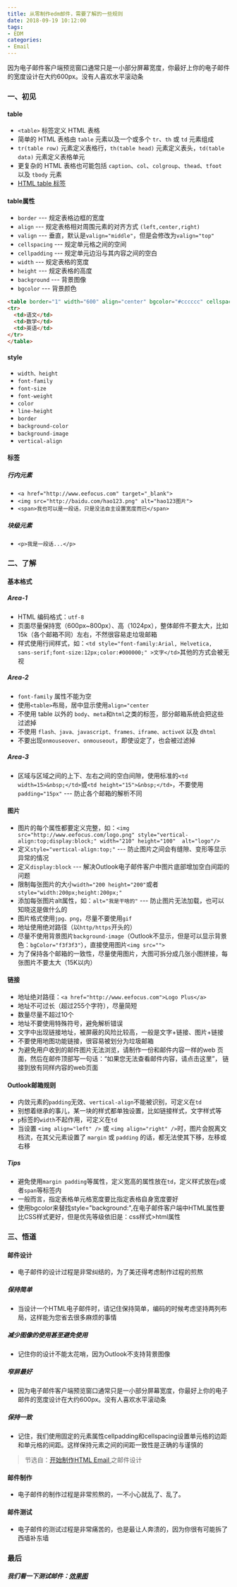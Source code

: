 ```yaml
---
title: 从零制作edm邮件，需要了解的一些规则
date: 2018-09-19 10:12:00
tags:
- EDM
categories:
- Email
---
```


因为电子邮件客户端预览窗口通常只是一小部分屏幕宽度，你最好上你的电子邮件的宽度设计在大约600px。没有人喜欢水平滚动条
<!--more-->
### 一、初见
#### table
* `<table>` 标签定义 HTML 表格
* 简单的 HTML 表格由 `table` 元素以及一个或多个 `tr`、`th` 或 `td` 元素组成
* `tr(table row)` 元素定义表格行，`th(table head)` 元素定义表头，`td(table data)` 元素定义表格单元
* 更复杂的 HTML 表格也可能包括 `caption`、`col`、`colgroup`、`thead`、`tfoot` 以及 `tbody` 元素
* [HTML table 标签](http://www.w3school.com.cn/tags/tag_table.asp)

#### table属性
* `border` --- 规定表格边框的宽度
* `align` --- 规定表格相对周围元素的对齐方式 `(left,center,right)`
* `valign` --- 垂直，默认是`valign="middle"`，但是会修改为`valign="top"`
* `cellspacing` --- 规定单元格之间的空间
* `cellpadding` --- 规定单元边沿与其内容之间的空白
* `width` --- 规定表格的宽度
* `height` --- 规定表格的高度
* `background` --- 背景图像
* `bgcolor` --- 背景颜色

```html
<table border="1" width="600" align="center" bgcolor="#cccccc" cellspacing="10" cellpadding="20">
<tr>
  <td>语文</td>
  <td>数学</td>
  <td>英语</td>
</tr>
</table>
```

#### style
* `width、height`
* `font-family`
* `font-size`
* `font-weight`
* `color`
* `line-height`
* `border`
* `background-color`
* `background-image`
* `vertical-align`

#### 标签
##### 行内元素
* `<a href="http://www.eefocus.com" target="_blank">`
* `<img src="http://baidu.com/hao123.png" alt="hao123图片">`
* `<span>我也可以是一段话，只是没法自主设置宽度而已</span>`

##### 块级元素
* `<p>我是一段话...</p>`


### 二、了解

#### 基本格式
##### Area-1
* HTML 编码格式：`utf-8`
* 页面尽量保持宽（600px~800px）、高（1024px），整体邮件不要太大，比如15k（各个邮箱不同）左右，不然很容易走垃圾邮箱
* 样式使用行间样式，如：`<td style="font-family:Arial, Helvetica, sans-serif;font-size:12px;color:#000000;" >文字</td>`其他的方式会被无视

##### Area-2
* `font-family` 属性不能为空
* 使用`<table>`布局，居中显示使用`align="center`
* 不使用 table 以外的 `body`、`meta`和`html`之类的标签，部分邮箱系统会把这些过滤掉
* 不使用 `flash、java、javascript、frames、iframe、activeX` 以及 `dhtml`
* 不要出现`onmouseover`、`onmouseout`，即使设定了，也会被过滤掉

##### Area-3
* 区域与区域之间的上下、左右之间的空白间隙，使用标准的`<td width=15>&nbsp;</td>`或`<td height="15">&nbsp;</td>`，不要使用`padding="15px"` --- 防止各个邮箱的解析不同

#### 图片
* 图片的每个属性都要定义完整，如：`<img src="http://www.eefocus.com/logo.png" style="vertical-align:top;display:block;" width="210" height="100"  alt="logo"/>`
* 定义`style="vertical-align:top;"` --- 防止图片之间会有缝隙、变形等显示异常的情况
* 定义`display:block` --- 解决Outlook电子邮件客户中图片底部增加空白间距的问题
* 限制每张图片的大小`width="200 height="200"`或者`style="width:200px;height:200px;"`
* 添加每张图片alt属性，如：`alt="我是干啥的"` --- 防止图片无法加载，也可以知晓这是做什么的
* 图片格式使用`jpg、png`，尽量不要使用`gif`
* 地址使用绝对路径（以`http/https`开头的）
* 尽量不使用背景图片`background-image`（Outlook不显示，但是可以显示背景色：`bgColor="f3f3f3"`），直接使用图片`<img src="">`
* 为了保持各个邮箱的一致性，尽量使用图片，大图可拆分成几张小图拼接，每张图片不要太大（15K以内）

#### 链接
* 地址绝对路径：`<a href="http://www.eefocus.com">Logo Plus</a>`
* 地址不可过长（超过255个字符），尽量简短
* 数量尽量不超过10个
* 地址不要使用特殊符号，避免解析错误
* 文字中出现链接地址，被屏蔽的风险比较高，一般是文字+链接、图片+链接
* 不要使用地图功能链接，很容易被划分为垃圾邮箱
* 为避免用户收到的邮件图片无法浏览，请制作一份和邮件内容一样的web 页面，然后在邮件顶部写一句话：“如果您无法查看邮件内容，请点击这里”， 链接到放有同样内容的web页面
 
#### Outlook邮箱规则
* 内敛元素的`padding`无效、`vertical-align`不能被识别，可定义在`td`
* 别想着继承的事儿，某一块的样式都单独设置，比如链接样式，文字样式等
* `p`标签的`width`不起作用，可定义在`td`
* 当设置 `<img align="left" />` 或 `<img align="right" />`时，图片会脱离文档流，在其父元素设置了 `margin` 或 `padding` 的话，都无法使其下移，左移或右移

##### Tips
* 避免使用`margin padding`等属性，定义宽高的属性放在`td`，定义样式放在`p`或者`span`等标签内
* 一般而言，指定表格单元格宽度要比指定表格自身宽度要好 
* 使用bgcolor来替找style="background:",在电子邮件客户端中HTML属性要比CSS样式更好，但是优先等级依旧是：css样式>html属性

### 三、悟道
#### 邮件设计
* 电子邮件的设计过程是非常纠结的，为了美还得考虑制作过程的煎熬
##### 保持简单
* 当设计一个HTML电子邮件时，请记住保持简单，编码的时候考虑坚持两列布局，这样能为您省去很多麻烦的事情
##### 减少图像的使用甚至避免使用
* 记住你的设计不能太花哨，因为Outlook不支持背景图像
##### 窄屏最好
* 因为电子邮件客户端预览窗口通常只是一小部分屏幕宽度，你最好上你的电子邮件的宽度设计在大约600px。没有人喜欢水平滚动条
##### 保持一致
* 记住，我们使用固定的元素属性cellpadding和cellspacing设置单元格的边距和单元格的间距。这样保持元素之间的间距一致性是正确的与谨慎的
> 节选自：[开始制作HTML Email ](http://www.w3cplus.com/css/getting-started-with-html-emails.html)之邮件设计
#### 邮件制作
* 电子邮件的制作过程是非常煎熬的，一不小心就乱了、乱了。
#### 邮件测试
* 电子邮件的测试过程是非常痛苦的，也是最让人奔溃的，因为你很有可能拆了西墙补东墙

### 最后
##### 我们看一下测试邮件：[效果图](https://www.qdfuns.com/article.php?mod=view&id=333432fb9305a8331f6cc39998a2626e&uid=32286)

